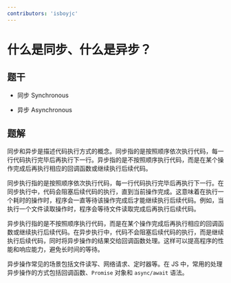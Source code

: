 ```yaml
---
contributors: 'isboyjc'
---
```


# 什么是同步、什么是异步？


## 题干

- 同步 Synchronous

- 异步 Asynchronous



## 题解

<!-- ::: details 点我查看题解 -->

同步和异步是描述代码执行方式的概念。同步指的是按照顺序依次执行代码，每一行代码执行完毕后再执行下一行。异步指的是不按照顺序执行代码，而是在某个操作完成后再执行相应的回调函数或继续执行后续代码。

同步执行指的是按照顺序依次执行代码，每一行代码执行完毕后再执行下一行。在同步执行中，代码会阻塞后续代码的执行，直到当前操作完成。这意味着在执行一个耗时的操作时，程序会一直等待该操作完成后才能继续执行后续代码。例如，当执行一个文件读取操作时，程序会等待文件读取完成后再执行后续代码。

异步执行指的是不按照顺序执行代码，而是在某个操作完成后再执行相应的回调函数或继续执行后续代码。在异步执行中，代码不会阻塞后续代码的执行，而是继续执行后续代码，同时将异步操作的结果交给回调函数处理。这样可以提高程序的性能和响应能力，避免长时间的等待。

异步操作常见的场景包括文件读写、网络请求、定时器等。在 JS 中，常用的处理异步操作的方式包括回调函数、`Promise` 对象和 `async/await` 语法。
<!-- ::: -->